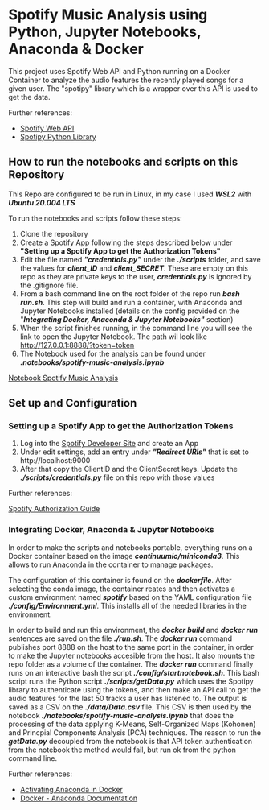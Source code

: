 # Spotify Music Analysis using Python, Jupyter Notebooks, Anaconda & Docker
This project uses Spotify Web API and Python running on a Docker Container to analyze the audio features the recently played songs for a given user. The "spotipy" library which is a wrapper over this API is used to get the data.

Further references:

- [Spotify Web API](https://developer.spotify.com/documentation/web-api/reference/)
- [Spotipy Python Library](https://spotipy.readthedocs.io/)


## How to run the notebooks and scripts on this Repository
This Repo are configured to be run in Linux, in my case I used ***WSL2*** with ***Ubuntu 20.004 LTS***

To run the notebooks and scripts follow these steps:

1. Clone the repository
2. Create a Spotify App following the steps described below under **"Setting up a Spotify App to get the Authorization Tokens"**
3. Edit the file named ***"credentials.py"*** under the ***./scripts*** folder, and save the values for ***client_ID*** and ***client_SECRET***. These are empty on this repo as they are private keys to the user, ***credentials.py*** is ignored by the .gitignore file.
4. From a bash command line on the root folder of the repo run ***bash run.sh***. This step will build and run a container, with Anaconda and Jupyter Notebooks installed (details on the config provided on the "***Integrating Docker, Anaconda & Jupyter Notebooks"*** section)
5. When the script finishes running, in the command line you will see the link to open the Jupyter Notebook. The path wil look like http://127.0.0.1:8888/?token=token
6. The Notebook used for the analysis can be found under ***.notebooks/spotify-music-analysis.ipynb***
  
  [Notebook Spotify Music Analysis](https://github.com/fseguior/spotify-music-analysis-in-python-docker/blob/main/notebooks/spotify-music-analysis.ipynb)

  
## Set up and Configuration

### Setting up a Spotify App to get the Authorization Tokens
1. Log into the [Spotify Developer Site](https://developer.spotify.com/dashboard/applications) and create an App
2. Under edit settings, add an entry under ***"Redirect URIs"*** that is set to http://localhost:9000
3. After that copy the ClientID and the ClientSecret keys. Update the ***./scripts/credentials.py*** file on this repo with those values


Further references:

[Spotify Authorization Guide](https://developer.spotify.com/documentation/general/guides/authorization-guide/)

### Integrating Docker, Anaconda & Jupyter Notebooks
In order to make the scripts and notebooks portable, everything runs on a Docker container based on the image ***continuumio/miniconda3***. This allows to run Anaconda in the container to manage packages.

The configuration of this container is found on the ***dockerfile***. After selecting the conda image, the container reates and then activates a custom environment named ***spotify*** based on the YAML configuration file ***./config/Environment.yml***. This installs all of the needed libraries in the environment.

In order to build and run this environment, the ***docker build*** and ***docker run*** sentences are saved on the file ***./run.sh***. The ***docker run*** command publishes port 8888 on the host to the same port in the container, in order to make the Jupyter notebooks accesible from the host. It also mounts the repo folder as a volume of the container. The ***docker run*** command finally runs on an interactive bash the script ***./config/startnotebook.sh***. This bash script runs the Python script ***./scripts/getData.py*** which uses the Spotipy library to authenticate using the tokens, and then make an API call to get the audio features for the last 50 tracks a user has listened to. The output is saved as a CSV on the ***./data/Data.csv*** file. This CSV is then used by the notebook ***./notebooks/spotify-music-analysis.ipynb*** that does the processing of the data applying K-Means, Self-Organized Maps (Kohonen) and Princpial Components Analysis (PCA) techniques. The reason to run the ***getData.py*** decoupled from the notebook is that API token authentication from the notebook the method would fail, but run ok from the python command line. 

Further references:

- [Activating Anaconda in Docker](https://pythonspeed.com/articles/activate-conda-dockerfile/)
- [Docker - Anaconda Documentation](https://docs.anaconda.com/anaconda/user-guide/tasks/docker/)
